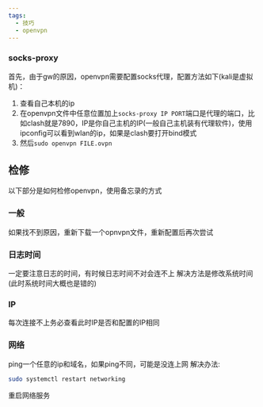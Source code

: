```yaml
---
tags:
  - 技巧
  - openvpn
---
```


### socks-proxy

首先，由于gw的原因，openvpn需要配置socks代理，配置方法如下(kali是虚拟机)：
1. 查看自己本机的ip
2. 在openvpn文件中任意位置加上`socks-proxy IP PORT`端口是代理的端口，比如clash就是7890，IP是你自己主机的IP(一般自己主机装有代理软件)，使用ipconfig可以看到wlan的ip，如果是clash要打开bind模式
3. 然后`sudo openvpn FILE.ovpn`

## 检修

以下部分是如何检修openvpn，使用备忘录的方式


### 一般

如果找不到原因，重新下载一个opnvpn文件，重新配置后再次尝试

### 日志时间

一定要注意日志的时间，有时候日志时间不对会连不上
解决方法是修改系统时间(此时系统时间大概也是错的)

### IP
每次连接不上务必查看此时IP是否和配置的IP相同

### 网络

ping一个任意的ip和域名，如果ping不同，可能是没连上网
解决办法:
```bash
sudo systemctl restart networking
```
重启网络服务


